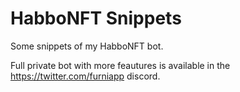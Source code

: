 # HabboNFT Snippets
Some snippets of my HabboNFT bot.

Full private bot with more feautures is available in the https://twitter.com/furniapp discord. 
